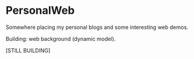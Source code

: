 # PersonalWeb

Somewhere placing my personal blogs and some interesting web demos.

Building: web background (dynamic model).

[STILL BUILDING]
